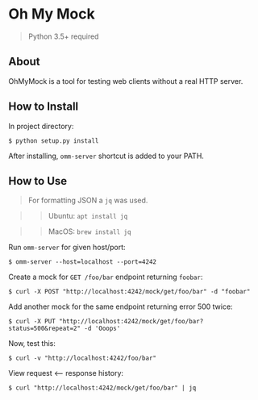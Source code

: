 Oh My Mock
==========

 > Python 3.5+ required
 
About
-----

OhMyMock is a tool for testing web clients without a real HTTP server.

How to Install
--------------

In project directory:

    $ python setup.py install
    
After installing, `omm-server` shortcut is added to your PATH.

How to Use
----------

 > For formatting JSON a `jq` was used.
 
 >> Ubuntu: `apt install jq`
 
 >> MacOS: `brew install jq`
 
Run `omm-server` for given host/port:

    $ omm-server --host=localhost --port=4242
    
Create a mock for `GET /foo/bar` endpoint returning `foobar`:

    $ curl -X POST "http://localhost:4242/mock/get/foo/bar" -d "foobar"
    
Add another mock for the same endpoint returning error 500 twice:
    
    $ curl -X PUT "http://localhost:4242/mock/get/foo/bar?status=500&repeat=2" -d 'Ooops'
    
Now, test this:

    $ curl -v "http://localhost:4242/foo/bar"
    
View request <-- response history:

    $ curl "http://localhost:4242/mock/get/foo/bar" | jq

